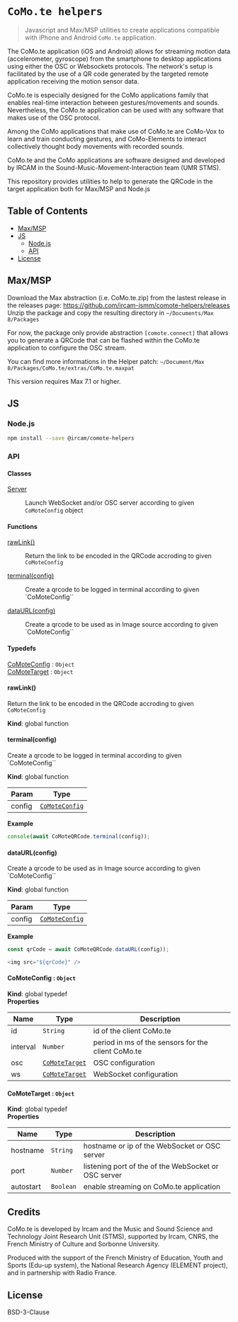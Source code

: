 # `CoMo.te helpers`

> Javascript and Max/MSP utilities to create applications compatible with iPhone 
> and Android `CoMo.te` application.


The CoMo.te application (iOS and Android) allows for streaming motion data (accelerometer, gyroscope) from the smartphone to desktop applications using either the OSC or Websockets protocols. The network's setup is facilitated by the use of a QR code generated by the targeted remote application receiving the motion sensor data.
    
CoMo.te is especially designed for the CoMo applications family that enables real-time interaction between gestures/movements and sounds. Nevertheless, the CoMo.te application can be used with any software that makes use of the OSC protocol.

Among the CoMo applications that make use of CoMo.te are CoMo-Vox to learn and train conducting gestures, and CoMo-Elements to interact collectively thought body movements with recorded sounds.

CoMo.te and the CoMo applications are software designed and developed by IRCAM in the Sound-Music-Movement-Interaction team (UMR STMS).

This repository provides utilities to help to generate the QRCode in the target application both for Max/MSP and Node.js

## Table of Contents

<!-- toc -->

- [Max/MSP](#maxmsp)
- [JS](#js)
  * [Node.js](#nodejs)
  * [API](#api)
- [License](#license)

<!-- tocstop -->

## Max/MSP

Download the Max abstraction (i.e. CoMo.te.zip) from the lastest release in the releases page: https://github.com/ircam-ismm/comote-helpers/releases
Unzip the package and copy the resulting directory in `~/Documents/Max 8/Packages`

For now, the package only provide abstraction `[comote.connect]` that allows you to generate a QRCode that can be 
flashed within the CoMo.te application to configure the OSC stream.

You can find more informations in the Helper patch: `~/Document/Max 8/Packages/CoMo.te/extras/CoMo.te.maxpat`

This version requires Max 7.1 or higher.

## JS

### Node.js

```sh
npm install --save @ircam/comote-helpers
```

### API

<!-- api -->

#### Classes

<dl>
<dt><a href="#Server">Server</a></dt>
<dd><p>Launch WebSocket and/or OSC server according to given <code>CoMoteConfig</code> object</p>
</dd>
</dl>

#### Functions

<dl>
<dt><a href="#rawLink">rawLink()</a></dt>
<dd><p>Return the link to be encoded in the QRCode accroding to given <code>CoMoteConfig</code></p>
</dd>
<dt><a href="#terminal">terminal(config)</a></dt>
<dd><p>Create a qrcode to be logged in terminal according to given `CoMoteConfig``</p>
</dd>
<dt><a href="#dataURL">dataURL(config)</a></dt>
<dd><p>Create a qrcode to be used as in Image source according to given `CoMoteConfig``</p>
</dd>
</dl>

#### Typedefs

<dl>
<dt><a href="#CoMoteConfig">CoMoteConfig</a> : <code>Object</code></dt>
<dd></dd>
<dt><a href="#CoMoteTarget">CoMoteTarget</a> : <code>Object</code></dt>
<dd></dd>
</dl>

<a name="rawLink"></a>

#### rawLink()
Return the link to be encoded in the QRCode accroding to given `CoMoteConfig`

**Kind**: global function  
<a name="terminal"></a>

#### terminal(config)
Create a qrcode to be logged in terminal according to given `CoMoteConfig``

**Kind**: global function  

| Param | Type |
| --- | --- |
| config | [<code>CoMoteConfig</code>](#CoMoteConfig) | 

**Example**  
```js
console(await CoMoteQRCode.terminal(config));
```
<a name="dataURL"></a>

#### dataURL(config)
Create a qrcode to be used as in Image source according to given `CoMoteConfig``

**Kind**: global function  

| Param | Type |
| --- | --- |
| config | [<code>CoMoteConfig</code>](#CoMoteConfig) | 

**Example**  
```js
const qrCode = await CoMoteQRCode.dataURL(config));

<img src="${qrCode}" />
```
<a name="CoMoteConfig"></a>

#### CoMoteConfig : <code>Object</code>
**Kind**: global typedef  
**Properties**

| Name | Type | Description |
| --- | --- | --- |
| id | <code>String</code> | id of the client CoMo.te |
| interval | <code>Number</code> | period in ms of the sensors for the client CoMo.te |
| osc | [<code>CoMoteTarget</code>](#CoMoteTarget) | OSC configuration |
| ws | [<code>CoMoteTarget</code>](#CoMoteTarget) | WebSocket configuration |

<a name="CoMoteTarget"></a>

#### CoMoteTarget : <code>Object</code>
**Kind**: global typedef  
**Properties**

| Name | Type | Description |
| --- | --- | --- |
| hostname | <code>String</code> | hostname or ip of the WebSocket or OSC server |
| port | <code>Number</code> | listening port of the of the WebSocket or OSC server |
| autostart | <code>Boolean</code> | enable streaming on CoMo.te application |


<!-- apistop -->

## Credits

CoMo.te is developed by Ircam and the Music and Sound Science and Technology Joint Research Unit (STMS), supported by Ircam, CNRS, the French Ministry of Culture and Sorbonne University.

Produced with the support of the French Ministry of Education, Youth and Sports (Edu-up system), the National Research Agency (ELEMENT project), and in partnership with Radio France.

## License

BSD-3-Clause
